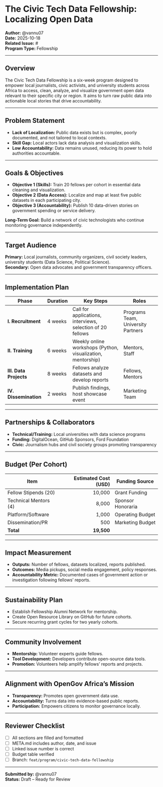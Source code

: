 # The Civic Tech Data Fellowship: Localizing Open Data

**Author:** @vannu07  
**Date:** 2025-10-18  
**Related Issue:** #<insert-issue-number>  
**Program Type:** Fellowship  

---

## Overview
The Civic Tech Data Fellowship is a six-week program designed to empower local journalists, civic activists, and university students across Africa to access, clean, analyze, and visualize government open data relevant to their specific city or region. It aims to turn raw public data into actionable local stories that drive accountability.

---

## Problem Statement
- **Lack of Localization:** Public data exists but is complex, poorly documented, and not tailored to local contexts.  
- **Skill Gap:** Local actors lack data analysis and visualization skills.  
- **Low Accountability:** Data remains unused, reducing its power to hold authorities accountable.

---

## Goals & Objectives
- **Objective 1 (Skills):** Train 20 fellows per cohort in essential data cleaning and visualization.  
- **Objective 2 (Data Access):** Localize and map at least five public datasets in each participating city.  
- **Objective 3 (Accountability):** Publish 10 data-driven stories on government spending or service delivery.  

**Long-Term Goal:** Build a network of civic technologists who continue monitoring governance independently.

---

## Target Audience
**Primary:** Local journalists, community organizers, civil society leaders, university students (Data Science, Political Science).  
**Secondary:** Open data advocates and government transparency officers.

---

## Implementation Plan

| Phase | Duration | Key Steps | Roles |
|-------|-----------|------------|-------|
| **I. Recruitment** | 4 weeks | Call for applications, interviews, selection of 20 fellows | Programs Team, University Partners |
| **II. Training** | 6 weeks | Weekly online workshops (Python, visualization, mentorship) | Mentors, Staff |
| **III. Data Projects** | 8 weeks | Fellows analyze datasets and develop reports | Fellows, Mentors |
| **IV. Dissemination** | 2 weeks | Publish findings, host showcase event | Marketing Team |

---

## Partnerships & Collaborators
- **Technical/Training:** Local universities with data science programs  
- **Funding:** DigitalOcean, GitHub Sponsors, Ford Foundation  
- **Civic:** Journalism hubs and civil society groups promoting transparency  

---

## Budget (Per Cohort)

| Item | Estimated Cost (USD) | Funding Source |
|------|----------------------:|----------------|
| Fellow Stipends (20) | 10,000 | Grant Funding |
| Technical Mentors (4) | 8,000 | Sponsor Honoraria |
| Platform/Software | 1,000 | Operating Budget |
| Dissemination/PR | 500 | Marketing Budget |
| **Total** | **19,500** |  |

---

## Impact Measurement
- **Outputs:** Number of fellows, datasets localized, reports published.  
- **Outcomes:** Media pickups, social media engagement, policy responses.  
- **Accountability Metric:** Documented cases of government action or investigation following fellows’ reports.

---

## Sustainability Plan
- Establish Fellowship Alumni Network for mentorship.  
- Create Open Resource Library on GitHub for future cohorts.  
- Secure recurring grant cycles for two yearly cohorts.  

---

## Community Involvement
- **Mentorship:** Volunteer experts guide fellows.  
- **Tool Development:** Developers contribute open-source data tools.  
- **Promotion:** Volunteers help amplify fellows’ reports and projects.

---

## Alignment with OpenGov Africa’s Mission
- **Transparency:** Promotes open government data use.  
- **Accountability:** Turns data into evidence-based public reports.  
- **Participation:** Empowers citizens to monitor governance locally.  

---

## Reviewer Checklist
- [ ] All sections are filled and formatted  
- [ ] META.md includes author, date, and issue  
- [ ] Linked issue number is correct  
- [ ] Budget table verified  
- [ ] Branch: `feat/program/civic-tech-data-fellowship`

---

**Submitted by:** @vannu07  
**Status:** Draft – Ready for Review

